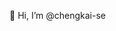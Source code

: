 👋 Hi, I’m @chengkai-se


<!---
chengkai-se/chengkai-se is a ✨ special ✨ repository because its `README.md` (this file) appears on your GitHub profile.
You can click the Preview link to take a look at your changes.
--->
